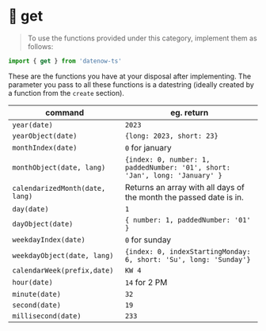 # 🤲 get

> To use the functions provided under this category, implement them as follows:

```typescript
import { get } from 'datenow-ts'
```

These are the functions you have at your disposal after implementing.
The parameter you pass to all these functions is a datestring (ideally created by a function from the ``create``
section).


| command                           | eg. return                                                                  |
|-----------------------------------|-----------------------------------------------------------------------------|
| ``year(date)``                    | `2023`                                                                      |
| ``yearObject(date)``              | `{long: 2023, short: 23}`                                                   |
| ``monthIndex(date)``              | `0` for january                                                             |
| ``monthObject(date, lang)``       | `{index: 0, number: 1, paddedNumber: '01', short: 'Jan', long: 'January' }` |
| ``calendarizedMonth(date, lang)`` | Returns an array with all days of the month the passed date is in.          |
| ``day(date)``                     | `1`                                                                         |
| ``dayObject(date)``               | `{ number: 1, paddedNumber: '01' }`                                         |
| ``weekdayIndex(date)``            | `0` for sunday                                                              |
| ``weekdayObject(date, lang)``     | `{index: 0, indexStartingMonday: 6, short: 'Su', long: 'Sunday'}`           |
| ``calendarWeek(prefix,date)``     | `KW 4`                                                                      |
| ``hour(date)``                    | `14` for 2 PM                                                               |
| ``minute(date)``                  | `32`                                                                        |
| ``second(date)``                  | `19`                                                                        |
| ``millisecond(date)``             | `233`                                                                       |
